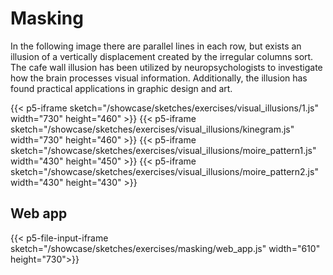 # Masking

In the following image there are parallel lines in each row, but exists an illusion of a vertically displacement created by the
irregular columns sort. The cafe wall illusion has been utilized by neuropsychologists to investigate how the brain processes visual information. Additionally, the illusion has found practical applications in graphic design and art.

{{< p5-iframe sketch="/showcase/sketches/exercises/visual_illusions/1.js" width="730" height="460" >}}
{{< p5-iframe sketch="/showcase/sketches/exercises/visual_illusions/kinegram.js" width="730" height="460" >}}
{{< p5-iframe sketch="/showcase/sketches/exercises/visual_illusions/moire_pattern1.js" width="430" height="450" >}}
{{< p5-iframe sketch="/showcase/sketches/exercises/visual_illusions/moire_pattern2.js" width="430" height="430" >}}


## Web app

{{< p5-file-input-iframe sketch="/showcase/sketches/exercises/masking/web_app.js" width="610" height="730">}}